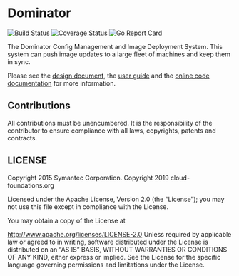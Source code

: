 # Dominator
[![Build Status](https://travis-ci.org/Cloud-Foundations/Dominator.svg?branch=master)](https://travis-ci.org/Cloud-Foundations/Dominator)
[![Coverage Status](https://coveralls.io/repos/github/Cloud-Foundations/Dominator/badge.svg?branch=master)](https://coveralls.io/github/Cloud-Foundations/Dominator?branch=master)
[![Go Report Card](https://goreportcard.com/badge/github.com/Cloud-Foundations/Dominator)](https://goreportcard.com/report/github.com/Cloud-Foundations/Dominator)

The Dominator Config Management and Image Deployment System. This system can
push image updates to a large fleet of machines and keep them in sync.

Please see the
[design document](design-docs/Dominator/README.md),
the [user guide](user-guide/README.md)
and the
[online code documentation](https://godoc.org/?q=github.com%2FCloud-Foundations%2FDominator%2F)
for more information.

## Contributions

All contributions must be unencumbered. It is the responsibility of
the contributor to ensure compliance with all laws, copyrights,
patents and contracts.

## LICENSE

Copyright 2015 Symantec Corporation.
Copyright 2019 cloud-foundations.org

Licensed under the Apache License, Version 2.0 (the “License”); you
may not use this file except in compliance with the License.

You may obtain a copy of the License at

http://www.apache.org/licenses/LICENSE-2.0 Unless required by
applicable law or agreed to in writing, software distributed under the
License is distributed on an “AS IS” BASIS, WITHOUT WARRANTIES OR
CONDITIONS OF ANY KIND, either express or implied. See the License for
the specific language governing permissions and limitations under the
License.
